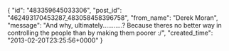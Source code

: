  {
   "id": "483359645033306",
   "post_id": "462493170453287_483058458396758",
   "from_name": "Derek Moran",
   "message": "And why, ultimately...........?  Because theres no better way in controlling the people than by making them poorer   :/",
   "created_time": "2013-02-20T23:25:56+0000"
 }
